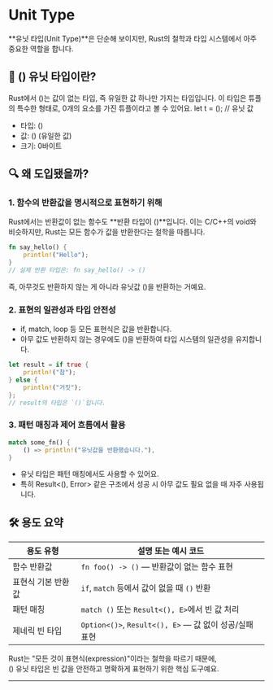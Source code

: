 # Unit Type
 **유닛 타입(Unit Type)**은 단순해 보이지만, Rust의 철학과 타입 시스템에서 아주 중요한 역할을 합니다. 
 
## 🧠 () 유닛 타입이란?
Rust에서 ()는 값이 없는 타입, 즉 유일한 값 하나만 가지는 타입입니다.
이 타입은 튜플의 특수한 형태로, 0개의 요소를 가진 튜플이라고 볼 수 있어요.
let t = (); // 유닛 값


- 타입: ()
- 값: () (유일한 값)
- 크기: 0바이트

## 🔍 왜 도입됐을까?
### 1. 함수의 반환값을 명시적으로 표현하기 위해
Rust에서는 반환값이 없는 함수도 **반환 타입이 ()**입니다. 이는 C/C++의 void와 비슷하지만, Rust는 모든 함수가 값을 반환한다는 철학을 따릅니다.
```rust
fn say_hello() {
    println!("Hello");
}
// 실제 반환 타입은: fn say_hello() -> ()
```

즉, 아무것도 반환하지 않는 게 아니라 유닛값 ()을 반환하는 거예요.


### 2. 표현의 일관성과 타입 안전성
- if, match, loop 등 모든 표현식은 값을 반환합니다.
- 아무 값도 반환하지 않는 경우에도 ()을 반환하여 타입 시스템의 일관성을 유지합니다.
```rust
let result = if true {
    println!("참");
} else {
    println!("거짓");
};
// result의 타입은 `()`입니다.
```


### 3. 패턴 매칭과 제어 흐름에서 활용
```rust
match some_fn() {
    () => println!("유닛값을 반환했습니다."),
}
```

- 유닛 타입은 패턴 매칭에서도 사용할 수 있어요.
- 특히 Result<(), Error> 같은 구조에서 성공 시 아무 값도 필요 없을 때 자주 사용됩니다.

## 🛠️ 용도 요약
| 용도 유형             | 설명 또는 예시 코드                         |
|----------------------|---------------------------------------------|
| 함수 반환값           | `fn foo() -> ()` — 반환값이 없는 함수 표현     |
| 표현식 기본 반환값     | `if`, `match` 등에서 값이 없을 때 `()` 반환   |
| 패턴 매칭             | `match ()` 또는 `Result<(), E>`에서 빈 값 처리 |
| 제네릭 빈 타입         | `Option<()>`, `Result<(), E>` — 값 없이 성공/실패 표현 |



Rust는 "모든 것이 표현식(expression)"이라는 철학을 따르기 때문에,   
() 유닛 타입은 빈 값을 안전하고 명확하게 표현하기 위한 핵심 도구예요.

---

